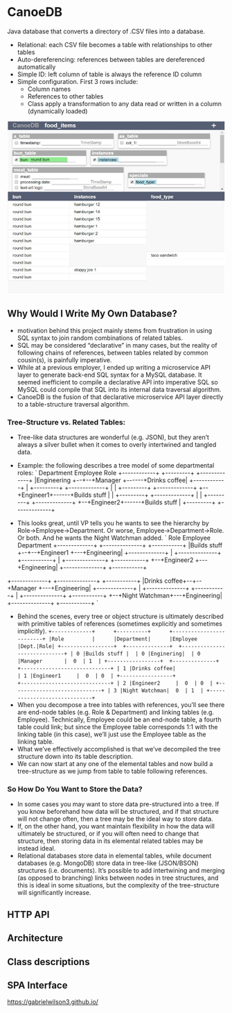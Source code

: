 # CanoeDB
Java database that converts a directory of .CSV files into a database.

- Relational: each CSV file becomes a table with relationships to other tables
- Auto-dereferencing: references between tables are dereferenced automatically
- Simple ID: left column of table is always the reference ID column
- Simple configuration.  First 3 rows include:
	- Column names
	- References to other tables
	- Class apply a transformation to any data read or written in a column (dynamically loaded)

![CanoeDB SPA Screenshot](readme_images/CanoeDB_screenshot.jpg)
	
## Why Would I Write My Own Database?
- motivation behind this project mainly stems from frustration in using SQL syntax to join random combinations of related tables.
- SQL may be considered “declarative” in many cases, but the reality of following chains of references, between tables related by common cousin(s), is painfully imperative.
- While at a previous employer, I ended up writing a microservice API layer to generate back-end SQL syntax for a MySQL database.  It seemed inefficient to compile a declarative API into imperative SQL so MySQL could compile that SQL into its internal data traversal algorithm.
- CanoeDB is the fusion of that declarative microservice API layer directly to a table-structure traversal algorithm.

### Tree-Structure vs. Related Tables:
- Tree-like data structures are wonderful (e.g. JSON), but they aren’t always a silver bullet when it comes to overly intertwined and tangled data.
- Example: the following describes a tree model of some departmental roles:
`
Department          Employee         Role
+------------+     +---------+      +-------------+
|Engineering +--+--+Manager  +------+Drinks coffee|
+------------+  |  +---------+      +-------------+
                |
                |  +---------+      +-------------+
                +--+Engineer1+------+Builds stuff |
                |  +---------+      +-------------+
                |
                |  +---------+      +-------------+
                +--+Engineer2+------+Builds stuff |
                   +---------+      +-------------+

- This looks great, until VP tells you he wants to see the hierarchy by Role->Employee->Department.  Or worse, Employee->Department->Role. Or both.  And he wants the Night Watchman added.
`
Role                 Employee           Department
+-------------+     +--------------+   +-----------+
|Builds stuff +--+--+Engineer1     +---+Engineering|
+-------------+  |  +--------------+   +-----------+
                 |  +--------------+   +-----------+
                 +--+Engineer2     +---+Engineering|
                    +--------------+   +-----------+
                                      
+-------------+     +--------------+   +-----------+
|Drinks coffee+--+--+Manager       +---+Engineering|
+-------------+  |  +--------------+   +-----------+
                 |  +--------------+   +-----------+
                 +--+Night Watchman+---+Engineering|
                    +--------------+   +-----------+
`
- Behind the scenes, every tree or object structure is ultimately described with primitive tables of references (sometimes explicitly and sometimes implicitly).
`
    +-------------+      +----------+      +-------------------------+
    |Role         |      |Department|      |Employee      |Dept.|Role|
+-----------------+  +--------------+  +-----------------------------+
| 0 |Builds stuff |  | 0 |Enginering|  | 0 |Manager       |  0  | 1  |
+-----------------+  +--------------+  +-----------------------------+
| 1 |Drinks coffee|                    | 1 |Engineer1     |  0  | 0  |
+-----------------+                    +-----------------------------+
                                       | 2 |Engineer2     |  0  | 0  |
                                       +-----------------------------+
                                       | 3 |Night Watchman|  0  | 1  |
                                       +-----------------------------+
`
- When you decompose a tree into tables with references, you’ll see there are end-node tables (e.g. Role & Department) and linking tables (e.g. Employee).  Technically, Employee could be an end-node table, a fourth table could link; but since the Employee table corresponds 1:1 with the linking table (in this case), we’ll just use the Employee table as the linking table.
- What we’ve effectively accomplished is that we’ve decompiled the tree structure down into its table description.
- We can now start at any one of the elemental tables and now build a tree-structure as we jump from table to table following references.

### So How Do You Want to Store the Data?
- In some cases you may want to store data pre-structured into a tree.  If you know beforehand how data will be structured, and if that structure will not change often, then a tree may be the ideal way to store data. 
- If, on the other hand, you want maintain flexibility in how the data will ultimately be structured, or if you will often need to change that structure, then storing data in its elemental related tables may be instead ideal.
- Relational databases store data in elemental tables, while document databases (e.g. MongoDB) store data in tree-like (JSON/BSON) structures (i.e. documents).  It’s possible to add intertwining and merging (as opposed to branching) links between nodes in tree structures, and this is ideal in some situations, but the complexity of the tree-structure will significantly increase.

## HTTP API



## Architecture


## Class descriptions


## SPA Interface



https://gabrielwilson3.github.io/
